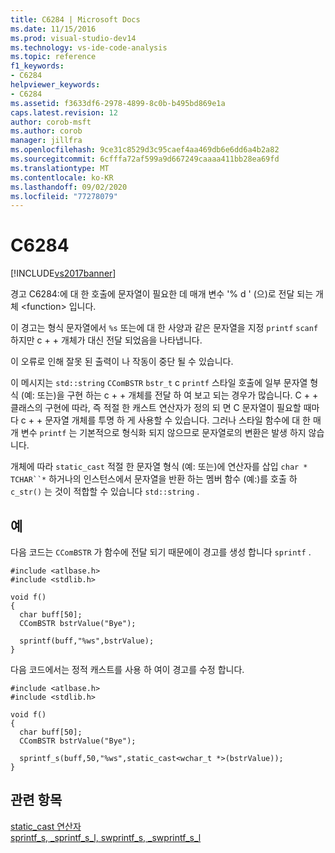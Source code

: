 ```yaml
---
title: C6284 | Microsoft Docs
ms.date: 11/15/2016
ms.prod: visual-studio-dev14
ms.technology: vs-ide-code-analysis
ms.topic: reference
f1_keywords:
- C6284
helpviewer_keywords:
- C6284
ms.assetid: f3633df6-2978-4899-8c0b-b495bd869e1a
caps.latest.revision: 12
author: corob-msft
ms.author: corob
manager: jillfra
ms.openlocfilehash: 9ce31c8529d3c95caef4aa469db6e6dd6a4b2a82
ms.sourcegitcommit: 6cfffa72af599a9d667249caaaa411bb28ea69fd
ms.translationtype: MT
ms.contentlocale: ko-KR
ms.lasthandoff: 09/02/2020
ms.locfileid: "77278079"
---
```

# <a name="c6284"></a>C6284
[!INCLUDE[vs2017banner](../includes/vs2017banner.md)]

경고 C6284:에 대 한 호출에 문자열이 필요한 데 매개 변수 '% d ' (으)로 전달 되는 개체 \<function> 입니다.  
  
 이 경고는 형식 문자열에서 `%s` 또는에 대 한 사양과 같은 문자열을 지정 `printf` `scanf` 하지만 c + + 개체가 대신 전달 되었음을 나타냅니다.  
  
 이 오류로 인해 잘못 된 출력이 나 작동이 중단 될 수 있습니다.  
  
 이 메시지는 `std::string` `CComBSTR` `bstr_t` c `printf` 스타일 호출에 일부 문자열 형식 (예: 또는)을 구현 하는 c + + 개체를 전달 하 여 보고 되는 경우가 많습니다. C + + 클래스의 구현에 따라, 즉 적절 한 캐스트 연산자가 정의 되 면 C 문자열이 필요할 때마다 c + + 문자열 개체를 투명 하 게 사용할 수 있습니다. 그러나 스타일 함수에 대 한 매개 변수 `printf` 는 기본적으로 형식화 되지 않으므로 문자열로의 변환은 발생 하지 않습니다.  
  
 개체에 따라 `static_cast` 적절 한 문자열 형식 (예: 또는)에 연산자를 삽입 `char *` `TCHAR``*` 하거나의 인스턴스에서 문자열을 반환 하는 멤버 함수 (예:)를 호출 하 `c_str()` 는 것이 적합할 수 있습니다 `std::string` .  
  
## <a name="example"></a>예  
 다음 코드는 `CComBSTR` 가 함수에 전달 되기 때문에이 경고를 생성 합니다 `sprintf` .  
  
```  
#include <atlbase.h>  
#include <stdlib.h>  
  
void f()  
{  
  char buff[50];  
  CComBSTR bstrValue("Bye");  
  
  sprintf(buff,"%ws",bstrValue);   
}  
```  
  
 다음 코드에서는 정적 캐스트를 사용 하 여이 경고를 수정 합니다.  
  
```  
#include <atlbase.h>  
#include <stdlib.h>  
  
void f()  
{  
  char buff[50];  
  CComBSTR bstrValue("Bye");  
  
  sprintf_s(buff,50,"%ws",static_cast<wchar_t *>(bstrValue));  
}  
```  
  
## <a name="see-also"></a>관련 항목  
 [static_cast 연산자](https://msdn.microsoft.com/library/1f7c0c1c-b288-476c-89d6-0e2ceda5c293)   
 [sprintf_s, _sprintf_s_l, swprintf_s, _swprintf_s_l](https://msdn.microsoft.com/library/424f0a29-22ef-40e8-b565-969f5f57782f)

